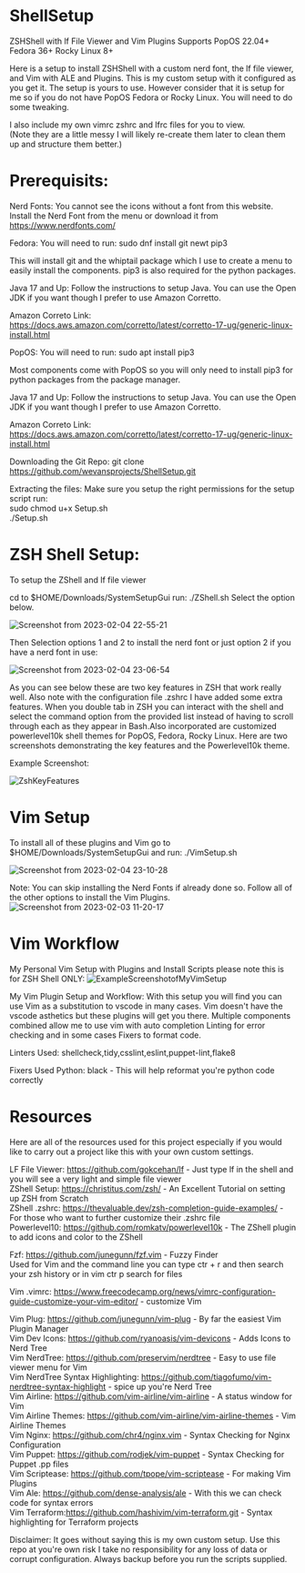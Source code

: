# ShellSetup
ZSHShell with lf File Viewer and Vim Plugins Supports PopOS 22.04+ Fedora 36+ Rocky Linux 8+

Here is a setup to install ZSHShell with a custom nerd font, the lf file viewer, and Vim with ALE and Plugins.
This is my custom setup with it configured as you get it. The setup is yours to use.
However consider that it is setup for me so if you do not have PopOS Fedora or Rocky Linux.
You will need to do some tweaking.

I also include my own vimrc zshrc and lfrc files for you to view. <br>
(Note they are a little messy I will likely re-create them later to clean them up and structure them better.) <br>

# Prerequisits: 

Nerd Fonts:
You cannot see the icons without a font from this website.
Install the Nerd Font from the menu or download it from https://www.nerdfonts.com/

Fedora: 
You will need to run:
sudo dnf install git newt pip3

This will install git and the whiptail package which I use to create a menu
to easily install the components. pip3 is also required for the python packages.

Java 17 and Up: 
Follow the instructions to setup Java. You can use the Open JDK if you want
though I prefer to use Amazon Corretto.

Amazon Correto Link: https://docs.aws.amazon.com/corretto/latest/corretto-17-ug/generic-linux-install.html

PopOS: 
You will need to run:
sudo apt install pip3

Most components come with PopOS so you will only need to install pip3 for
python packages from the package manager.

Java 17 and Up: 
Follow the instructions to setup Java. You can use the Open JDK if you want
though I prefer to use Amazon Corretto.

Amazon Correto Link: https://docs.aws.amazon.com/corretto/latest/corretto-17-ug/generic-linux-install.html

Downloading the Git Repo:
git clone https://github.com/wevansprojects/ShellSetup.git

Extracting the files:
Make sure you setup the right permissions for the setup script run: <br>
sudo chmod u+x Setup.sh <br>
./Setup.sh

# ZSH Shell Setup:
To setup the ZShell and lf file viewer 

cd to $HOME/Downloads/SystemSetupGui
run: ./ZShell.sh 
Select the option below.

![Screenshot from 2023-02-04 22-55-21](https://user-images.githubusercontent.com/73401706/216774232-c8cab16b-9aef-4cf6-9e22-5071fb02080a.png)

Then Selection options 1 and 2 to install the nerd font or just option 2 if you have a nerd font in use:

![Screenshot from 2023-02-04 23-06-54](https://user-images.githubusercontent.com/73401706/216774682-92876e2c-ac04-4c6a-a898-e459cc15997f.png)

As you can see below these are two key features in ZSH that work really well.
Also note with the configuration file .zshrc I have added some extra features. When you double tab in ZSH you can
interact with the shell and select the command option from the provided list instead of having to scroll through each
as they appear in Bash.Also incorporated are customized powerlevel10k shell themes for PopOS, Fedora, Rocky Linux. 
Here are two screenshots demonstrating the key features and the Powerlevel10k theme.

Example Screenshot: <br>

![ZshKeyFeatures](https://user-images.githubusercontent.com/73401706/213902149-20eeccad-eef1-4257-bb91-6580790c2d3f.jpg)

# Vim Setup
To install all of these plugins and Vim go to $HOME/Downloads/SystemSetupGui and run:
./VimSetup.sh

![Screenshot from 2023-02-04 23-10-28](https://user-images.githubusercontent.com/73401706/216775172-a9a3b866-1276-433f-9330-fd4be6b4cced.png)

Note: You can skip installing the Nerd Fonts if already done so. 
Follow all of the other options to install the Vim Plugins.
![Screenshot from 2023-02-03 11-20-17](https://user-images.githubusercontent.com/73401706/216504791-ebe05e26-be7f-4b8b-b46b-15c30c741fb3.png)


# Vim Workflow

My Personal Vim Setup with Plugins and Install Scripts please note this is for ZSH Shell ONLY:
![ExampleScreenshotofMyVimSetup](https://user-images.githubusercontent.com/73401706/213860268-c13e7191-ed49-4ec4-9813-54a1a46679f0.png)

My Vim Plugin Setup and Workflow:
With this setup you will find you can use Vim as a substitution
to vscode in many cases. Vim doesn't have the vscode asthetics 
but these plugins will get you there.
Multiple components combined allow me to use vim with auto completion
Linting for error checking and in some cases Fixers to format code.

Linters Used:
shellcheck,tidy,csslint,eslint,puppet-lint,flake8

Fixers Used Python:
black - This will help reformat you're python code correctly

# Resources

Here are all of the resources used for this project 
especially if you would like to carry out a project like 
this with your own custom settings.

LF File Viewer: https://github.com/gokcehan/lf - Just type lf in the shell and you will see a very light and simple file viewer <br>
ZShell Setup: https://christitus.com/zsh/ - An Excellent Tutorial on setting up ZSH from Scratch <br>
ZShell .zshrc: https://thevaluable.dev/zsh-completion-guide-examples/ - For those who want to further customize their .zshrc file <br>
Powerlevel10: https://github.com/romkatv/powerlevel10k - The ZShell plugin to add icons and color to the ZShell

Fzf: https://github.com/junegunn/fzf.vim - Fuzzy Finder <br> 
Used for Vim and the command line you can type ctr + r and then search your zsh history or in vim ctr p search for files <br>

Vim .vimrc: https://www.freecodecamp.org/news/vimrc-configuration-guide-customize-your-vim-editor/ - customize Vim <br>

Vim Plug: https://github.com/junegunn/vim-plug - By far the easiest Vim Plugin Manager <br>
Vim Dev Icons: https://github.com/ryanoasis/vim-devicons - Adds Icons to Nerd Tree <br>
Vim NerdTree: https://github.com/preservim/nerdtree - Easy to use file viewer menu for Vim <br>
Vim NerdTree Syntax Highlighting: https://github.com/tiagofumo/vim-nerdtree-syntax-highlight - spice up you're Nerd Tree <br>
Vim Airline: https://github.com/vim-airline/vim-airline - A status window for Vim <br>
Vim Airline Themes: https://github.com/vim-airline/vim-airline-themes - Vim Airline Themes <br>
Vim Nginx: https://github.com/chr4/nginx.vim - Syntax Checking for Nginx Configuration <br>
Vim Puppet: https://github.com/rodjek/vim-puppet - Syntax Checking for Puppet .pp files <br>
Vim Scriptease: https://github.com/tpope/vim-scriptease - For making Vim Plugins <br>
Vim Ale: https://github.com/dense-analysis/ale - With this we can check code for syntax errors <br>
Vim Terraform:https://github.com/hashivim/vim-terraform.git - Syntax highlighting for Terraform projects <br>

Disclaimer: It goes without saying this is my own custom setup. Use this repo at you're own risk
I take no responsibility for any loss of data or corrupt configuration. Always backup before you run the scripts supplied.
